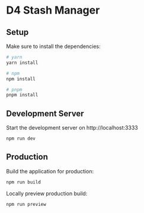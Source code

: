 # D4 Stash Manager

## Setup

Make sure to install the dependencies:

```bash
# yarn
yarn install

# npm
npm install

# pnpm
pnpm install
```

## Development Server

Start the development server on http://localhost:3333

```bash
npm run dev
```

## Production

Build the application for production:

```bash
npm run build
```

Locally preview production build:

```bash
npm run preview
```